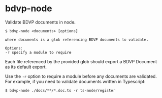 # bdvp-node

Validate BDVP documents in node.

```
$ bdvp-node <documents> [options]

where documents is a glob referencing BDVP documents to validate.

Options:
-r specify a module to require
```

Each file referenced by the provided glob should export a BDVP Document as its default export.

Use the `-r` option to require a module before any documents are validated. For example, 
if you need to validate documents written in Typescript:

```
$ bdvp-node ./docs/**/*.doc.ts -r ts-node/register
```

